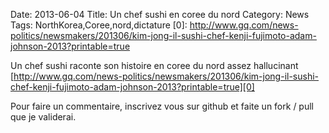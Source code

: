 Date: 2013-06-04
Title: Un chef sushi en coree du nord
Category: News
Tags: NorthKorea,Coree,nord,dictature
[0]: http://www.gq.com/news-politics/newsmakers/201306/kim-jong-il-sushi-chef-kenji-fujimoto-adam-johnson-2013?printable=true

Un chef sushi raconte son histoire en coree du nord assez hallucinant
[http://www.gq.com/news-politics/newsmakers/201306/kim-jong-il-sushi-chef-kenji-fujimoto-adam-johnson-2013?printable=true][0]


Pour faire un commentaire, inscrivez vous sur github et faite un fork / pull que je validerai.

